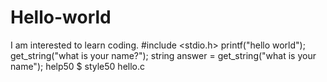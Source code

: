 # Hello-world
I am interested to learn coding.
#include <stdio.h>
printf("hello world");
get_string("what is your name?");
string answer = get_string("what is your name");
help50
$ style50 hello.c

